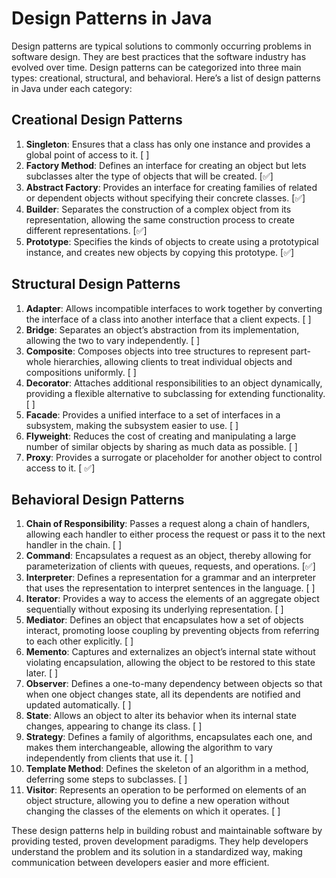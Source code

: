 # Design Patterns in Java

Design patterns are typical solutions to commonly occurring problems in software design. They are best practices that the software industry has evolved over time. Design patterns can be categorized into three main types: creational, structural, and behavioral. Here’s a list of design patterns in Java under each category:

## Creational Design Patterns

1. **Singleton**: Ensures that a class has only one instance and provides a global point of access to it. [ ]
2. **Factory Method**: Defines an interface for creating an object but lets subclasses alter the type of objects that will be created. [✅]
3. **Abstract Factory**: Provides an interface for creating families of related or dependent objects without specifying their concrete classes. [✅]
4. **Builder**: Separates the construction of a complex object from its representation, allowing the same construction process to create different representations. [✅]
5. **Prototype**: Specifies the kinds of objects to create using a prototypical instance, and creates new objects by copying this prototype. [✅]

## Structural Design Patterns

1. **Adapter**: Allows incompatible interfaces to work together by converting the interface of a class into another interface that a client expects. [ ]
2. **Bridge**: Separates an object’s abstraction from its implementation, allowing the two to vary independently. [ ]
3. **Composite**: Composes objects into tree structures to represent part-whole hierarchies, allowing clients to treat individual objects and compositions uniformly. [ ]
4. **Decorator**: Attaches additional responsibilities to an object dynamically, providing a flexible alternative to subclassing for extending functionality. [ ]
5. **Facade**: Provides a unified interface to a set of interfaces in a subsystem, making the subsystem easier to use. [ ]
6. **Flyweight**: Reduces the cost of creating and manipulating a large number of similar objects by sharing as much data as possible. [ ]
7. **Proxy**: Provides a surrogate or placeholder for another object to control access to it. [ ✅]

## Behavioral Design Patterns

1. **Chain of Responsibility**: Passes a request along a chain of handlers, allowing each handler to either process the request or pass it to the next handler in the chain. [ ]
2. **Command**: Encapsulates a request as an object, thereby allowing for parameterization of clients with queues, requests, and operations. [✅]
3. **Interpreter**: Defines a representation for a grammar and an interpreter that uses the representation to interpret sentences in the language. [ ]
4. **Iterator**: Provides a way to access the elements of an aggregate object sequentially without exposing its underlying representation. [ ]
5. **Mediator**: Defines an object that encapsulates how a set of objects interact, promoting loose coupling by preventing objects from referring to each other explicitly. [ ]
6. **Memento**: Captures and externalizes an object’s internal state without violating encapsulation, allowing the object to be restored to this state later. [ ]
7. **Observer**: Defines a one-to-many dependency between objects so that when one object changes state, all its dependents are notified and updated automatically. [ ]
8. **State**: Allows an object to alter its behavior when its internal state changes, appearing to change its class. [ ]
9. **Strategy**: Defines a family of algorithms, encapsulates each one, and makes them interchangeable, allowing the algorithm to vary independently from clients that use it. [ ]
10. **Template Method**: Defines the skeleton of an algorithm in a method, deferring some steps to subclasses. [ ]
11. **Visitor**: Represents an operation to be performed on elements of an object structure, allowing you to define a new operation without changing the classes of the elements on which it operates. [ ]

These design patterns help in building robust and maintainable software by providing tested, proven development paradigms. They help developers understand the problem and its solution in a standardized way, making communication between developers easier and more efficient.
